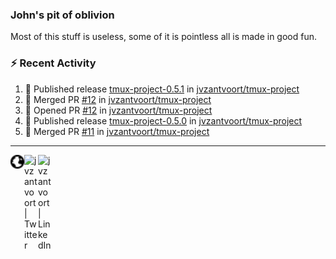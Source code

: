 ### John's pit of oblivion

Most of this stuff is useless, some of it is pointless all is made in good fun.

### :zap: Recent Activity

<!--START_SECTION:activity-->
1. 🚀 Published release [tmux-project-0.5.1](https://github.com/jvzantvoort/tmux-project/releases/tag/tmux-project-0.5.1) in [jvzantvoort/tmux-project](https://github.com/jvzantvoort/tmux-project)
2. 🎉 Merged PR [#12](https://github.com/jvzantvoort/tmux-project/pull/12) in [jvzantvoort/tmux-project](https://github.com/jvzantvoort/tmux-project)
3. 💪 Opened PR [#12](https://github.com/jvzantvoort/tmux-project/pull/12) in [jvzantvoort/tmux-project](https://github.com/jvzantvoort/tmux-project)
4. 🚀 Published release [tmux-project-0.5.0](https://github.com/jvzantvoort/tmux-project/releases/tag/tmux-project-0.5.0) in [jvzantvoort/tmux-project](https://github.com/jvzantvoort/tmux-project)
5. 🎉 Merged PR [#11](https://github.com/jvzantvoort/tmux-project/pull/11) in [jvzantvoort/tmux-project](https://github.com/jvzantvoort/tmux-project)
<!--END_SECTION:activity-->

---

[<img align="left" alt="jvzantvoort.org" width="22px" src="https://raw.githubusercontent.com/iconic/open-iconic/master/svg/globe.svg" />][website]
[<img align="left" alt="jvzantvoort | Twitter" width="22px" src="https://cdn.jsdelivr.net/npm/simple-icons@v3/icons/twitter.svg" />][twitter]
[<img align="left" alt="jvzantvoort | LinkedIn" width="22px" src="https://cdn.jsdelivr.net/npm/simple-icons@v3/icons/linkedin.svg" />][linkedin]


[website]: https://vanzantvoort.org/
[twitter]: https://twitter.com/jvanzantvoort
[linkedin]: https://www.linkedin.com/in/johnvanzantvoort/
